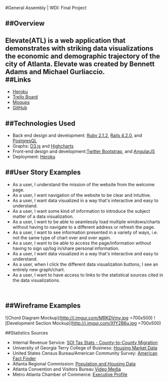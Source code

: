 #General Assembly | WDI: Final Project

##Overview
---
**Elevate(ATL)** is a web application that demonstrates with striking data visualizations the economic and demographic trajectory of the city of Atlanta. Elevate was created by Bennett Adams and Michael Gurliaccio.
<br />
##Links
---
* [Heroku]()
* [Trello Board](https://trello.com/b/TI6qNTvi/atl-data-viz-app) 
* [Moqups](https://moqups.com/#!/edit/gurliaccio/a4Sr4F4P)
* [GitHub](https://github.com/bennettatoms/atl_data)


##Technologies Used
---
* Back end design and development: [Ruby 2.1.2](https://www.ruby-lang.org/en/), [Rails 4.2.0](http://weblog.rubyonrails.org/), and [PostgresQL](http://www.postgresql.org/)
* Graphs: [D3.js](http://d3js.org/) and [Highcharts](http://www.highcharts.com/)
* Front-end design and development:[Twitter Bootstrap](http://getbootstrap.com/), and [AngularJS](https://angularjs.org/)
* Deployment: [Heroku](https://devcenter.heroku.com/)

##User Story Examples
---
* As a user, I understand the mission of the website from the welcome page.
* As a user, I want navigation of the website to be clear and intuitive.
* As a user, I want data visualized in a way that's interactive and easy to understand.
* As a user, I want some kind of information to introduce the subject matter of a data visualization.
* As a user, I want to be able to seamlessly load multiple windows/charts without having to navigate to a different address or refresh the page.
* As a user, I want to see information presented in a variety of ways, i.e. not the same type of chart over and over again.
* As a user, I want to be able to access the page/information without having to sign up/log in/share personal information.
* As a user, I want data visualized in a way that's interactive and easy to understand.
* As a user, when I click the different data visualization buttons, I see an entirely new graph/chart.
* As a user, I want to have access to links to the statistical sources cited in the data visualizations.
<br />

##Wireframe Examples
---
![Chord Diagram Mockup](http://i.imgur.com/MRKDVmy.jpg =700x500)
![Development Section Mockup](http://i.imgur.com/XfY2B6u.jpg =700x500)

##Statistics Sources

* Internal Revenue Service: [SOI Tax Stats - County-to-County Migration](http://www.irs.gov/uac/SOI-Tax-Stats-County-to-County-Migration-Data-Files)
* University of Georgia Terry College of Business: [Housing Market Data](http://www.terry.uga.edu/about/centers-institutes/selig/housing#cite-text-0-0)
* United States Census Bureau/American Community Survey: [American Fact Finder](http://factfinder.census.gov/faces/nav/jsf/pages/community_facts.xhtml)
* Atlanta Regional Commission: [Population and Housing Data](http://www.atlantaregional.com/info-center/arc-region/population-housing-data)
* Atlanta Convention and Visitors Bureau [Video Media](http://news.atlanta.net/research)
* Metro Atlanta Chamber of Commerce: [Executive Profile](http://www.metroatlantachamber.com/docs/resources/metro-atlanta-an-executive-profile-.pdf?sfvrsn=0)